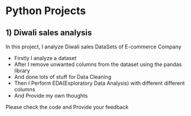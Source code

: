 # Python Projects

## 1) Diwali sales analysis
In this project, I analyze Diwali sales DataSets of E-commerce Company 
* Firstly I analyze a dataset
* After I remove unwanted columns from the dataset using the pandas library
* And done lots of stuff for Data Cleaning
* Then I Perform EDA(Exploratory Data Analysis) with different different columns
* And Provide my own thoughts

Please check the code and Provide your feedback  
